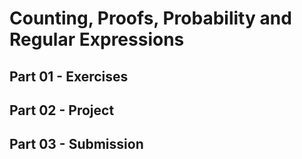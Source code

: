 # Counting, Proofs, Probability and Regular Expressions

## Part 01 - Exercises

## Part 02 - Project

## Part 03 - Submission
